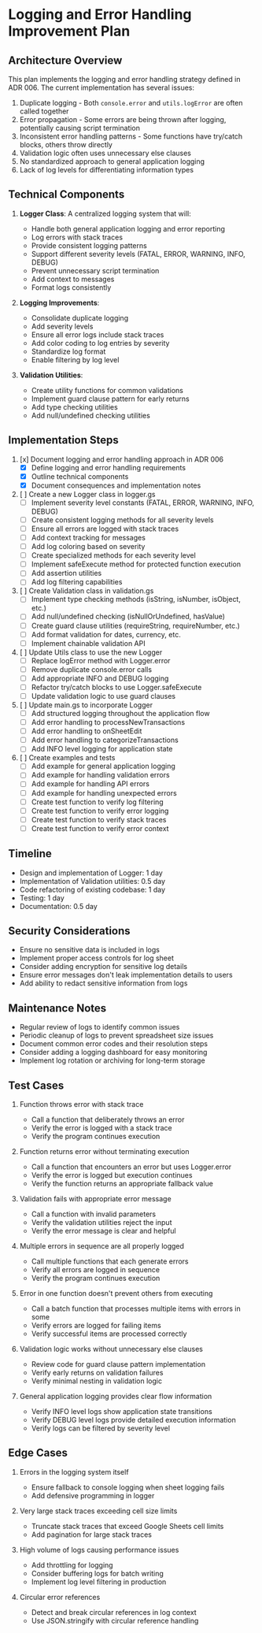 # Logging and Error Handling Improvement Plan

## Architecture Overview
This plan implements the logging and error handling strategy defined in ADR 006. The current implementation has several issues:

1. Duplicate logging - Both `console.error` and `utils.logError` are often called together
2. Error propagation - Some errors are being thrown after logging, potentially causing script termination
3. Inconsistent error handling patterns - Some functions have try/catch blocks, others throw directly
4. Validation logic often uses unnecessary else clauses
5. No standardized approach to general application logging
6. Lack of log levels for differentiating information types

## Technical Components
1. **Logger Class**: A centralized logging system that will:
   - Handle both general application logging and error reporting
   - Log errors with stack traces
   - Provide consistent logging patterns
   - Support different severity levels (FATAL, ERROR, WARNING, INFO, DEBUG)
   - Prevent unnecessary script termination
   - Add context to messages
   - Format logs consistently

2. **Logging Improvements**:
   - Consolidate duplicate logging
   - Add severity levels
   - Ensure all error logs include stack traces
   - Add color coding to log entries by severity
   - Standardize log format
   - Enable filtering by log level

3. **Validation Utilities**:
   - Create utility functions for common validations
   - Implement guard clause pattern for early returns
   - Add type checking utilities
   - Add null/undefined checking utilities

## Implementation Steps

1. [x] Document logging and error handling approach in ADR 006
   - [x] Define logging and error handling requirements
   - [x] Outline technical components
   - [x] Document consequences and implementation notes

2. [ ] Create a new Logger class in logger.gs
   - [ ] Implement severity level constants (FATAL, ERROR, WARNING, INFO, DEBUG)
   - [ ] Create consistent logging methods for all severity levels
   - [ ] Ensure all errors are logged with stack traces
   - [ ] Add context tracking for messages
   - [ ] Add log coloring based on severity
   - [ ] Create specialized methods for each severity level
   - [ ] Implement safeExecute method for protected function execution
   - [ ] Add assertion utilities
   - [ ] Add log filtering capabilities

3. [ ] Create Validation class in validation.gs
   - [ ] Implement type checking methods (isString, isNumber, isObject, etc.)
   - [ ] Add null/undefined checking (isNullOrUndefined, hasValue)
   - [ ] Create guard clause utilities (requireString, requireNumber, etc.)
   - [ ] Add format validation for dates, currency, etc.
   - [ ] Implement chainable validation API

4. [ ] Update Utils class to use the new Logger
   - [ ] Replace logError method with Logger.error
   - [ ] Remove duplicate console.error calls
   - [ ] Add appropriate INFO and DEBUG logging
   - [ ] Refactor try/catch blocks to use Logger.safeExecute
   - [ ] Update validation logic to use guard clauses

5. [ ] Update main.gs to incorporate Logger
   - [ ] Add structured logging throughout the application flow
   - [ ] Add error handling to processNewTransactions
   - [ ] Add error handling to onSheetEdit
   - [ ] Add error handling to categorizeTransactions
   - [ ] Add INFO level logging for application state

6. [ ] Create examples and tests
   - [ ] Add example for general application logging
   - [ ] Add example for handling validation errors
   - [ ] Add example for handling API errors
   - [ ] Add example for handling unexpected errors
   - [ ] Create test function to verify log filtering
   - [ ] Create test function to verify error logging
   - [ ] Create test function to verify stack traces
   - [ ] Create test function to verify error context

## Timeline
- Design and implementation of Logger: 1 day
- Implementation of Validation utilities: 0.5 day
- Code refactoring of existing codebase: 1 day
- Testing: 1 day
- Documentation: 0.5 day

## Security Considerations
- Ensure no sensitive data is included in logs
- Implement proper access controls for log sheet
- Consider adding encryption for sensitive log details
- Ensure error messages don't leak implementation details to users
- Add ability to redact sensitive information from logs

## Maintenance Notes
- Regular review of logs to identify common issues
- Periodic cleanup of logs to prevent spreadsheet size issues
- Document common error codes and their resolution steps
- Consider adding a logging dashboard for easy monitoring
- Implement log rotation or archiving for long-term storage

## Test Cases
1. Function throws error with stack trace
   - Call a function that deliberately throws an error
   - Verify the error is logged with a stack trace
   - Verify the program continues execution

2. Function returns error without terminating execution
   - Call a function that encounters an error but uses Logger.error
   - Verify the error is logged but execution continues
   - Verify the function returns an appropriate fallback value

3. Validation fails with appropriate error message
   - Call a function with invalid parameters
   - Verify the validation utilities reject the input
   - Verify the error message is clear and helpful

4. Multiple errors in sequence are all properly logged
   - Call multiple functions that each generate errors
   - Verify all errors are logged in sequence
   - Verify the program continues execution

5. Error in one function doesn't prevent others from executing
   - Call a batch function that processes multiple items with errors in some
   - Verify errors are logged for failing items
   - Verify successful items are processed correctly

6. Validation logic works without unnecessary else clauses
   - Review code for guard clause pattern implementation
   - Verify early returns on validation failures
   - Verify minimal nesting in validation logic

7. General application logging provides clear flow information
   - Verify INFO level logs show application state transitions
   - Verify DEBUG level logs provide detailed execution information
   - Verify logs can be filtered by severity level

## Edge Cases
1. Errors in the logging system itself
   - Ensure fallback to console logging when sheet logging fails
   - Add defensive programming in logger

2. Very large stack traces exceeding cell size limits
   - Truncate stack traces that exceed Google Sheets cell limits
   - Add pagination for large stack traces

3. High volume of logs causing performance issues
   - Add throttling for logging
   - Consider buffering logs for batch writing
   - Implement log level filtering in production

4. Circular error references
   - Detect and break circular references in log context
   - Use JSON.stringify with circular reference handling 